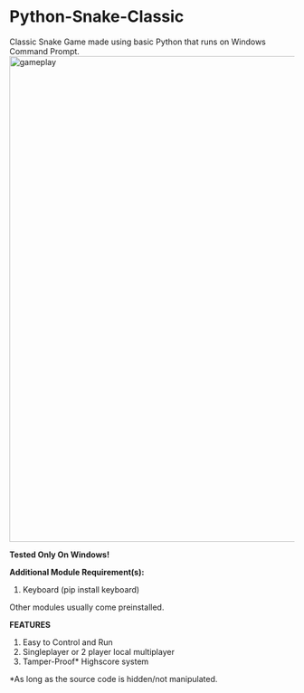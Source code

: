 # Python-Snake-Classic
Classic Snake Game made using basic Python that runs on Windows Command Prompt.
<img width="859" alt="gameplay" src="https://github.com/PointOne1/Python-Snake-Classic/assets/85484526/d5bc3985-2f7f-4c3e-b8f5-3e9872b7d427">

**Tested Only On Windows!**

**Additional Module Requirement(s):**
1. Keyboard (pip install keyboard)

Other modules usually come preinstalled.

**FEATURES**
1. Easy to Control and Run
2. Singleplayer or 2 player local multiplayer
3. Tamper-Proof* Highscore system

*As long as the source code is hidden/not manipulated.
